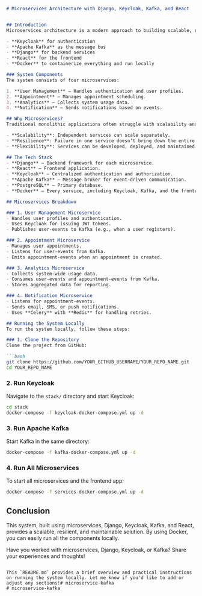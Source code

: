 

```markdown
# Microservices Architecture with Django, Keycloak, Kafka, and React


## Introduction
Microservices architecture is a modern approach to building scalable, resilient, and maintainable applications. In this system, we use:

- **Keycloak** for authentication
- **Apache Kafka** as the message bus
- **Django** for backend services
- **React** for the frontend
- **Docker** to containerize everything and run locally

### System Components
The system consists of four microservices:

1. **User Management** – Handles authentication and user profiles.
2. **Appointment** – Manages appointment scheduling.
3. **Analytics** – Collects system usage data.
4. **Notification** – Sends notifications based on events.

## Why Microservices?
Traditional monolithic applications often struggle with scalability and maintainability. Microservices offer several advantages:

- **Scalability**: Independent services can scale separately.
- **Resilience**: Failure in one service doesn’t bring down the entire system.
- **Flexibility**: Services can be developed, deployed, and maintained independently.

## The Tech Stack
- **Django** – Backend framework for each microservice.
- **React** – Frontend application.
- **Keycloak** – Centralized authentication and authorization.
- **Apache Kafka** – Message broker for event-driven communication.
- **PostgreSQL** – Primary database.
- **Docker** – Every service, including Keycloak, Kafka, and the frontend, is containerized.

## Microservices Breakdown

### 1. User Management Microservice
- Handles user profiles and authentication.
- Uses Keycloak for issuing JWT tokens.
- Publishes user-events to Kafka (e.g., when a user registers).

### 2. Appointment Microservice
- Manages user appointments.
- Listens for user-events from Kafka.
- Emits appointment-events when an appointment is created.

### 3. Analytics Microservice
- Collects system-wide usage data.
- Consumes user-events and appointment-events from Kafka.
- Stores aggregated data for reporting.

### 4. Notification Microservice
- Listens for appointment-events.
- Sends email, SMS, or push notifications.
- Uses **Celery** with **Redis** for handling retries.

## Running the System Locally
To run the system locally, follow these steps:

### 1. Clone the Repository
Clone the project from GitHub:

```bash
git clone https://github.com/YOUR_GITHUB_USERNAME/YOUR_REPO_NAME.git
cd YOUR_REPO_NAME
```

### 2. Run Keycloak
Navigate to the `stack/` directory and start Keycloak:

```bash
cd stack
docker-compose -f keycloak-docker-compose.yml up -d
```

### 3. Run Apache Kafka
Start Kafka in the same directory:

```bash
docker-compose -f kafka-docker-compose.yml up -d
```

### 4. Run All Microservices
To start all microservices and the frontend app:

```bash
docker-compose -f services-docker-compose.yml up -d
```



## Conclusion
This system, built using microservices, Django, Keycloak, Kafka, and React, provides a scalable, resilient, and maintainable solution. By using Docker, you can easily run all the components locally.

Have you worked with microservices, Django, Keycloak, or Kafka? Share your experiences and thoughts!
```

This `README.md` provides a brief overview and practical instructions on running the system locally. Let me know if you'd like to add or adjust any sections!# microservice-kafka
# microservice-kafka
